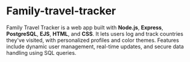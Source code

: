 # Family-travel-tracker
Family Travel Tracker is a web app built with **Node.js**, **Express**, **PostgreSQL**, **EJS**, **HTML**, and **CSS**. It lets users log and track countries they've visited, with personalized profiles and color themes. Features include dynamic user management, real-time updates, and secure data handling using SQL queries.
